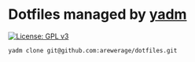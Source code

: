 # Dotfiles managed by [yadm](https://github.com/TheLocehiliosan/yadm)
[![License: GPL v3](https://img.shields.io/badge/License-GPLv3-blue.svg)](https://www.gnu.org/licenses/gpl-3.0)

```
yadm clone git@github.com:arewerage/dotfiles.git
```
